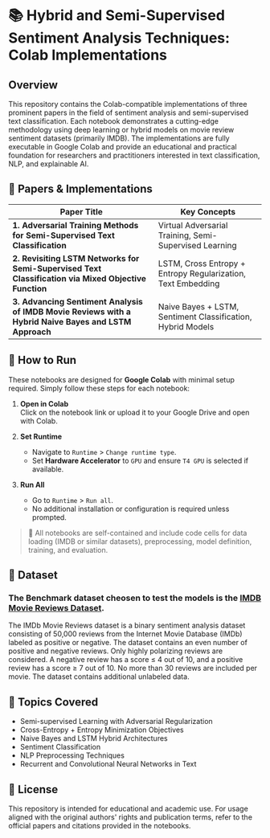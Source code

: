 # 📚 Hybrid and Semi-Supervised Sentiment Analysis Techniques: Colab Implementations

## Overview

This repository contains the Colab-compatible implementations of three prominent papers in the field of sentiment analysis and semi-supervised text classification. Each notebook demonstrates a cutting-edge methodology using deep learning or hybrid models on movie review sentiment datasets (primarily IMDB). The implementations are fully executable in Google Colab and provide an educational and practical foundation for researchers and practitioners interested in text classification, NLP, and explainable AI.

## 📄 Papers & Implementations

| Paper Title                                                                                         | Key Concepts                                                  |
|-----------------------------------------------------------------------------------------------------|---------------------------------------------------------------|
| **1. Adversarial Training Methods for Semi-Supervised Text Classification**                         | Virtual Adversarial Training, Semi-Supervised Learning        |
| **2. Revisiting LSTM Networks for Semi-Supervised Text Classification via Mixed Objective Function**| LSTM, Cross Entropy + Entropy Regularization, Text Embedding |
| **3. Advancing Sentiment Analysis of IMDB Movie Reviews with a Hybrid Naive Bayes and LSTM Approach**| Naive Bayes + LSTM, Sentiment Classification, Hybrid Models  |

## 🔧 How to Run

These notebooks are designed for **Google Colab** with minimal setup required. Simply follow these steps for each notebook:

1. **Open in Colab**  
   Click on the notebook link or upload it to your Google Drive and open with Colab.

2. **Set Runtime**  
   - Navigate to `Runtime` > `Change runtime type`.
   - Set **Hardware Accelerator** to `GPU` and ensure `T4 GPU` is selected if available.

3. **Run All**  
   - Go to `Runtime` > `Run all`.
   - No additional installation or configuration is required unless prompted.

> 📝 All notebooks are self-contained and include code cells for data loading (IMDB or similar datasets), preprocessing, model definition, training, and evaluation.

## 📁 Dataset

### The Benchmark dataset cheosen to test the models is the [IMDB Movie Reviews Dataset](https://www.kaggle.com/datasets/lakshmi25npathi/imdb-dataset-of-50k-movie-reviews).
The IMDb Movie Reviews dataset is a binary sentiment analysis dataset consisting of 50,000 reviews from the Internet Movie Database (IMDb) labeled as positive or negative. The dataset contains an even number of positive and negative reviews. Only highly polarizing reviews are considered. A negative review has a score ≤ 4 out of 10, and a positive review has a score ≥ 7 out of 10. No more than 30 reviews are included per movie. The dataset contains additional unlabeled data.

## 🧠 Topics Covered

- Semi-supervised Learning with Adversarial Regularization
- Cross-Entropy + Entropy Minimization Objectives
- Naive Bayes and LSTM Hybrid Architectures
- Sentiment Classification
- NLP Preprocessing Techniques
- Recurrent and Convolutional Neural Networks in Text

## 📜 License

This repository is intended for educational and academic use. For usage aligned with the original authors' rights and publication terms, refer to the official papers and citations provided in the notebooks.
